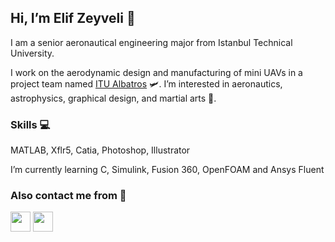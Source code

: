 ## Hi, I’m Elif Zeyveli 👋 
I am a senior aeronautical engineering major from Istanbul Technical University. 

I work on the aerodynamic design and manufacturing of mini UAVs in a project team named [ITU Albatros](https://www.linkedin.com/company/itualbatros/) :small_airplane:.
I’m interested in aeronautics, astrophysics, graphical design, and martial arts :cartwheeling:.

### Skills :computer:
MATLAB, Xflr5, Catia, Photoshop, Illustrator

I’m currently learning C, Simulink, Fusion 360, OpenFOAM and Ansys Fluent

### Also contact me from :link:
[<img height="32" width="32" src="https://cdn.jsdelivr.net/npm/simple-icons@v6/icons/linkedin.svg" />](https://www.linkedin.com/in/elifzeyveli/)
[<img height="32" width="32" src="https://cdn.jsdelivr.net/npm/simple-icons@v6/icons/discord.svg" />](https://discordapp.com/users/magrathea#1435)

<!---
zeyveli/zeyveli is a ✨ special ✨ repository because its `README.md` (this file) appears on your GitHub profile.
You can click the Preview link to take a look at your changes.
--->

